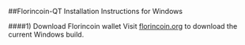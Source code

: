 ##Florincoin-QT Installation Instructions for Windows  

####1) Download Florincoin wallet
Visit [florincoin.org](http://florincoin.org/) to download the current Windows build.  

<!---Commented out until someone can provide proper Windows instructions
####2) Enable RPC-access to your Florincoin-QT wallet with a florincoin.conf file    
In the Finder, pull down the `Go` menu and chose `Go to Folder...` and paste this path `~/Library/Application Support/Florincoin/`  
  
Create a new config file called `florincoin.conf` that includes the following code block (Or download [this sample file](http://gateway.ipfs.io/ipfs/QmUFdbi4CTXAyqGi1ouKYcwFL2dTSqVPE4TzXUDcQMjPCo/)). Please note, if you create this file with textedit, it may attempt to hide a .txt extension on the file, which will cause it to fail.  
<pre><code>
rpcuser=username
rpcpassword=password
rpcallowip=127.0.0.1
rpcallowip=192.168.*.*
addnode=54.209.141.153
rpcport=18322
server=1
daemon=1
txindex=1</code></pre>

Remember, it is **extremely important** that you change the username and password to something secure. Store this username and password somewhere secure but retrievable, as you will need it to access wallet functions within Alexandria. Save `florincoin.conf` and relaunch the Florincoin-QT wallet and **let it fully sync**. This may take a few hours (or a few days if your network is slow)   

a.) Navigate to your florincoin directory
b.) Make sure your IPFS daemon is running, and run the following command:
$ ipfs name resolve QmfYRn7eAHz9DtzCz8oVYjC6Y7geUSYBkz6iG3CVdb56W9
ipfs will output a hash.
c.) copy hash, and paste into the command:
$ ipfs get [copied hash]
4.) feel free to delete bootstrap.dat.old after the blockchain sync has finished.

####3) Send a comment!  
Open your `Alexandria.app` browser, select `Wallet` from the user menu, and enter the username and password you used in your `florincoin.conf` file. You Alexandria browser now has access to your wallet, so you can send and receive Flo, you can use `trade-bot` to exchange BTC for FLO, and you can include comments with any tips you send to publishers!
-->
